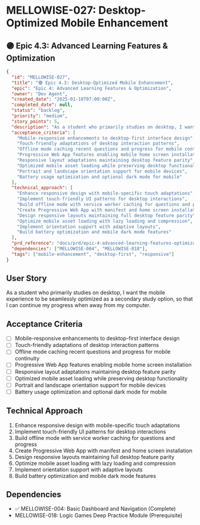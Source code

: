 # MELLOWISE-027: Desktop-Optimized Mobile Enhancement

## 🟣 Epic 4.3: Advanced Learning Features & Optimization

```json
{
  "id": "MELLOWISE-027",
  "title": "🟣 Epic 4.3: Desktop-Optimized Mobile Enhancement",
  "epic": "Epic 4: Advanced Learning Features & Optimization",
  "owner": "Dev Agent",
  "created_date": "2025-01-10T07:00:00Z",
  "completed_date": null,
  "status": "backlog",
  "priority": "medium",
  "story_points": 5,
  "description": "As a student who primarily studies on desktop, I want the mobile experience to be seamlessly optimized as a secondary study option, so that I can continue my progress when away from my computer.",
  "acceptance_criteria": [
    "Mobile-responsive enhancements to desktop-first interface design",
    "Touch-friendly adaptations of desktop interaction patterns",
    "Offline mode caching recent questions and progress for mobile continuity",
    "Progressive Web App features enabling mobile home screen installation",
    "Responsive layout adaptations maintaining desktop feature parity",
    "Optimized mobile asset loading while preserving desktop functionality",
    "Portrait and landscape orientation support for mobile devices",
    "Battery usage optimization and optional dark mode for mobile"
  ],
  "technical_approach": [
    "Enhance responsive design with mobile-specific touch adaptations",
    "Implement touch-friendly UI patterns for desktop interactions",
    "Build offline mode with service worker caching for questions and progress",
    "Create Progressive Web App with manifest and home screen installation",
    "Design responsive layouts maintaining full desktop feature parity",
    "Optimize mobile asset loading with lazy loading and compression",
    "Implement orientation support with adaptive layouts",
    "Build battery optimization and mobile dark mode features"
  ],
  "prd_reference": "docs/prd/epic-4-advanced-learning-features-optimization.md",
  "dependencies": ["MELLOWISE-004", "MELLOWISE-018"],
  "tags": ["mobile-enhancement", "desktop-first", "responsive"]
}
```

## User Story
As a student who primarily studies on desktop, I want the mobile experience to be seamlessly optimized as a secondary study option, so that I can continue my progress when away from my computer.

## Acceptance Criteria
- [ ] Mobile-responsive enhancements to desktop-first interface design
- [ ] Touch-friendly adaptations of desktop interaction patterns
- [ ] Offline mode caching recent questions and progress for mobile continuity
- [ ] Progressive Web App features enabling mobile home screen installation
- [ ] Responsive layout adaptations maintaining desktop feature parity
- [ ] Optimized mobile asset loading while preserving desktop functionality
- [ ] Portrait and landscape orientation support for mobile devices
- [ ] Battery usage optimization and optional dark mode for mobile

## Technical Approach
1. Enhance responsive design with mobile-specific touch adaptations
2. Implement touch-friendly UI patterns for desktop interactions
3. Build offline mode with service worker caching for questions and progress
4. Create Progressive Web App with manifest and home screen installation
5. Design responsive layouts maintaining full desktop feature parity
6. Optimize mobile asset loading with lazy loading and compression
7. Implement orientation support with adaptive layouts
8. Build battery optimization and mobile dark mode features

## Dependencies
- ✅ MELLOWISE-004: Basic Dashboard and Navigation (Complete)
- MELLOWISE-018: Logic Games Deep Practice Module (Prerequisite)